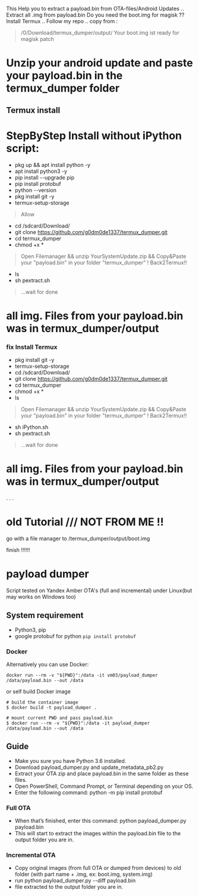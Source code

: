 This Help you to extract a payload.bin from OTA-files/Android Updates ..
Extract all .img from payload.bin
Do you need the boot.img for magisk ?? Install Termux .. Follow my repo .. copy from : 
> /0/Download/termux_dumper/output/ 
Your boot.img ist ready for magisk patch

# Unzip your android update and paste your payload.bin in the termux_dumper folder

## Termux install

# StepByStep Install without iPython script:

- pkg up && apt install python -y
- apt install python3 -y
- pip install --upgrade pip
- pip install protobuf
- python --version
- pkg install git -y
- termux-setup-storage
> Allow
- cd /sdcard/Download/
- git clone https://github.com/g0dm0de1337/termux_dumper.git
- cd termux_dumper
- chmod +x *
> Open Filemanager && unzip YourSystemUpdate.zip && 
> Copy&Paste your "payload.bin" in your folder "termux_dumper" ! 
> Back2Termux!!
- ls
- sh pextract.sh
> ...wait for done
# all img. Files from your payload.bin was in termux_dumper/output


### fix Install Termux 

- pkg install git -y
- termux-setup-storage 
- cd /sdcard/Download/
- git clone https://github.com/g0dm0de1337/termux_dumper.git
- cd termux_dumper
- chmod +x *
- ls
> Open Filemanager && unzip YourSystemUpdate.zip && 
> Copy&Paste your "payload.bin" in your folder "termux_dumper" ! 
> Back2Termux!!
- sh iPython.sh
- sh pextract.sh
> ...wait for done
# all img. Files from your payload.bin was in termux_dumper/output



.
.
.


# old Tutorial /// NOT FROM ME !!
go with a file manager to /termux_dumper/output/boot.img

finish !!!!!!

# payload dumper
Script tested on Yandex Amber OTA's (full and incremental) under Linux(but may works on Windows too)

## System requirement

- Python3, pip
- google protobuf for python `pip install protobuf`

### Docker

Alternatively you can use Docker:
```
docker run --rm -v "${PWD}":/data -it vm03/payload_dumper /data/payload.bin --out /data
```
or self build Docker image 
```
# build the container image
$ docker build -t payload_dumper .

# mount current PWD and pass payload.bin
$ docker run --rm -v "${PWD}":/data -it payload_dumper /data/payload.bin --out /data

```

## Guide

- Make you sure you have Python 3.6 installed.
- Download payload_dumper.py and update_metadata_pb2.py
- Extract your OTA zip and place payload.bin in the same folder as these files.
- Open PowerShell, Command Prompt, or Terminal depending on your OS.
- Enter the following command: python -m pip install protobuf

### Full OTA

- When that’s finished, enter this command: python payload_dumper.py payload.bin
- This will start to extract the images within the payload.bin file to the output folder you are in.

### Incremental OTA

- Copy original images (from full OTA or dumped from devices) to old folder (with part name + .img, ex: boot.img, system.img)
- run python payload_dumper.py --diff payload.bin
- file extracted to the output folder you are in.
